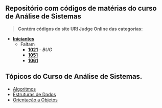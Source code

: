 ## Repositório com códigos de matérias do curso de Análise de Sistemas

>**Contém códigos do site URI Judge Online das categorias:**

* **[Iniciantes](https://www.urionlinejudge.com.br/judge/pt/problems/index/1)**
  * Faltam
    - **[1021](https://www.urionlinejudge.com.br/judge/pt/problems/view/1051)**  - _BUG_
    - **[1051](https://www.urionlinejudge.com.br/judge/pt/problems/view/1051)**
    - **[1061](https://www.urionlinejudge.com.br/judge/pt/problems/view/1061)**


## Tópicos do Curso de Análise de Sistemas.
* [Algoritmos](https://github.com/Marlysson/Tecnologo-ADS/tree/master/Algoritmos)
* [Estruturas de Dados](https://github.com/Marlysson/Tecnologo-ADS/tree/master/Estrutura%20de%20Dados)
* [Orientação a Objetos](https://github.com/Marlysson/Tecnologo-ADS/tree/master/Orienta%C3%A7%C3%A3o%20a%20Objetos)
